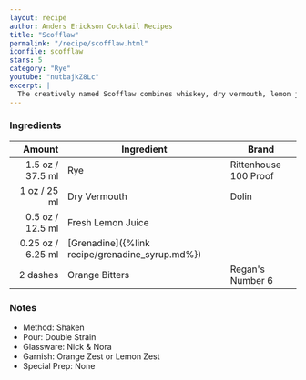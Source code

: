 ```yaml
---
layout: recipe
author: Anders Erickson Cocktail Recipes
title: "Scofflaw"
permalink: "/recipe/scofflaw.html"
iconfile: scofflaw
stars: 5
category: "Rye"
youtube: "nutbajkZ8Lc"
excerpt: |
  The creatively named Scofflaw combines whiskey, dry vermouth, lemon juice and grenadine. It was invented in Paris during U.S. Prohibition.
---
```


### Ingredients

|   Amount | Ingredient                                      | Brand                 |
| -------: | ----------------------------------------------- | --------------------- |
|   1.5 oz / 37.5 ml | Rye                                             | Rittenhouse 100 Proof |
|     1 oz / 25 ml | Dry Vermouth                                    | Dolin                 |
|   0.5 oz / 12.5 ml | Fresh Lemon Juice                               |
|  0.25 oz / 6.25 ml | [Grenadine]({%link recipe/grenadine_syrup.md%}) |
| 2 dashes | Orange Bitters                                  | Regan's Number 6      |

### Notes

- Method: Shaken
- Pour: Double Strain
- Glassware: Nick & Nora
- Garnish: Orange Zest or Lemon Zest
- Special Prep: None
